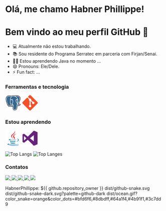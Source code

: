 <h1 align="left"> Olá, me chamo Habner Phillippe! </h1>

<h1 align="left"> Bem vindo ao meu perfil GitHub 👋 </h1>

- 💻 Atualmente não estou trabalhando.
- 📚 Sou residente do Programa Serratec em parceria com Firjan/Senai.
- 👩‍💻 Estou aprendendo Java no momento ...
- 😄 Pronouns: Ele/Dele.
- ⚡ Fun fact: ...

### Ferramentas e tecnologia
<img src="https://raw.githubusercontent.com/devicons/devicon/1119b9f84c0290e0f0b38982099a2bd027a48bf1/icons/postgresql/postgresql-original.svg" width="50px"> <img src="https://raw.githubusercontent.com/devicons/devicon/1119b9f84c0290e0f0b38982099a2bd027a48bf1/icons/git/git-original.svg" width="50px">  

### Estou aprendendo
<img src="https://raw.githubusercontent.com/devicons/devicon/1119b9f84c0290e0f0b38982099a2bd027a48bf1/icons/java/java-original.svg " width="50px">  <img src="https://raw.githubusercontent.com/devicons/devicon/1119b9f84c0290e0f0b38982099a2bd027a48bf1/icons/visualstudio/visualstudio-plain.svg " width="50px"> 

![Top Langs](https://github-readme-stats.vercel.app/api/top-langs/?username=HabnerPhillippe&show_icons=true&theme=dracula) ![Top Langes](https://github-readme-stats.vercel.app/api?username=HabnerPhillippe&show_icons=true&theme=dracula)

### Contatos 
<a href="https://wa.me/5521981842757" target="_blank">
  <img src="https://img.shields.io/badge/WhatsApp-25D366?style=for-the-badge&logo=whatsapp&logoColor=white">
</a>

<a href="https://www.instagram.com/https://www.instagram.com/phillippe_no_bne/" alt="Instagram" target="_blank">
  <img src="https://img.shields.io/badge/-Instagram-DF0174?style=for-the-badge&labelColor=DF0174&logo=instagram&logoColor=white&link=https://www.instagram.com/USERNAME">
</a>

<a href="https://twitter.com/Habninho_O" target="_blank">
 <img src="https://img.shields.io/badge/Twitter-1DA1F2?style=for-the-badge&logo=twitter&logoColor=white">
</a>
  
 <a href="https://www.linkedin.com/in/habner-phillippe-432570240/" target="_blank">
  <img src="https://img.shields.io/badge/LinkedIn-0077B5?style=for-the-badge&logo=linkedin&logoColor=white">
</a>

  <a href="https://mail.google.com/mail/u/0/?fs=1&tf=cm&source=mailto&to=hp.marinha@gmail.com" target="_blank">
 <img src="https://img.shields.io/badge/Gmail-D14836?style=for-the-badge&logo=gmail&logoColor=white">
</a>
  
 
 HabnerPhillippe: ${{ github.repository_owner }}
  dist/github-snake.svg
  dist/github-snake-dark.svg?palette=github-dark
  dist/ocean.gif?color_snake=orange&color_dots=#bfd6f6,#8dbdff,#64a1f4,#4b91f1,#3c7dd9
  
